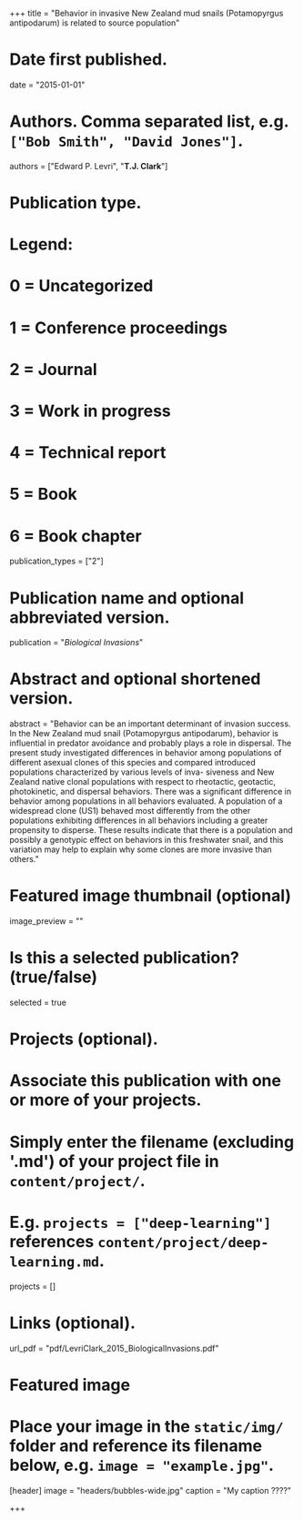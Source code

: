 +++
title = "Behavior in invasive New Zealand mud snails (Potamopyrgus antipodarum) is related to source population"

# Date first published.
date = "2015-01-01"

# Authors. Comma separated list, e.g. `["Bob Smith", "David Jones"]`.
authors = ["Edward P. Levri", "**T.J. Clark**"]

# Publication type.
# Legend:
# 0 = Uncategorized
# 1 = Conference proceedings
# 2 = Journal
# 3 = Work in progress
# 4 = Technical report
# 5 = Book
# 6 = Book chapter
publication_types = ["2"]

# Publication name and optional abbreviated version.
publication = "*Biological Invasions*"


# Abstract and optional shortened version.
abstract = "Behavior can be an important determinant of invasion success. In the New Zealand mud snail (Potamopyrgus antipodarum), behavior is influential in predator avoidance and probably plays a role in dispersal. The present study investigated differences in behavior among populations of different asexual clones of this species and compared introduced populations characterized by various levels of inva- siveness and New Zealand native clonal populations with respect to rheotactic, geotactic, photokinetic, and dispersal behaviors. There was a significant difference in behavior among populations in all behaviors evaluated. A population of a widespread clone (US1) behaved most differently from the other populations exhibiting differences in all behaviors including a greater propensity to disperse. These results indicate that there is a population and possibly a genotypic effect on behaviors in this freshwater snail, and this variation may help to explain why some clones are more invasive than others."

# Featured image thumbnail (optional)
image_preview = ""

# Is this a selected publication? (true/false)
selected = true

# Projects (optional).
#   Associate this publication with one or more of your projects.
#   Simply enter the filename (excluding '.md') of your project file in `content/project/`.
#   E.g. `projects = ["deep-learning"]` references `content/project/deep-learning.md`.
projects = []

# Links (optional).
url_pdf = "pdf/LevriClark_2015_BiologicalInvasions.pdf"



# Featured image
# Place your image in the `static/img/` folder and reference its filename below, e.g. `image = "example.jpg"`.
[header]
image = "headers/bubbles-wide.jpg"
caption = "My caption ????"

+++

